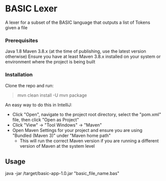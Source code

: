 # BASIC Lexer

A lexer for a subset of the BASIC language that outputs a list of Tokens given a file

### Prerequisites

Java 1.8
Maven 3.8.x (at the time of publishing, use the latest version otherwise)
Ensure you have at least Maven 3.8.x installed on your system or environment where the project is being built

### Installation

Clone the repo and run:

> mvn clean install -U
> mvn package

An easy way to do this in IntelliJ:
- Click "Open",  navigate to the project root directory, select the "pom.xml" file, then click "Open as Project"
- Click "View" -> "Tool Windows" -> "Maven"
- Open Maven Settings for your project and ensure you are using "Bundled (Maven 3)" under "Maven home path"
    - This will run the correct Maven version if you are running a different version of Maven at the system level

## Usage

java -jar /target/basic-app-1.0.jar "basic_file_name.bas"
